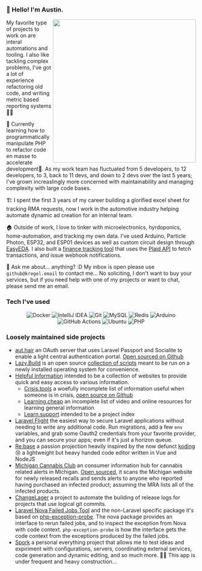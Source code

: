 ### 👋 Hello! I'm Austin.

<img align='right'  src="https://github-readme-stats.vercel.app/api?username=austinkregel&show_icons=true&theme=dark" width="380">

My favorite type of projects to work on are interal automations and tooling. I also like tackling complex problems, I've got a lot of experience refactoring old code, and writing metric based reporting systems 📓👀

🌱 Currently learning how to programmatically manipulate PHP to refactor code en masse to accelerate development👀. As my work team has fluctuated from 5 developers, to 12 developers, to 3, back to 11 devs, and down to 2 devs over the last 5 years; I've grown increaslingly more concerned with maintainability and managing complexity with large code bases.

🏗️ I spent the first 3 years of my career building a glorified excel sheet for tracking RMA requests, now I work in the automotive industry helping automate dynamic ad creation for an internal team.

🏠 Outside of work, I love to tinker with microelectronics, hyrdoponics, home-automation, and tracking my own data. I've used Arduino, Particle Photon, ESP32, and ESP01 devices as well as custom circuit design through [EasyEDA](https://easyeda.com/). I also built a [finance tracking tool](https://github.com/austinkregel/finance) that uses the [Plaid API](https://plaid.com/) to fetch transactions, and issue webhook notifications.

💬 Ask me about... anything? :D My inbox is open please use `github@kregel.email` to contact me... No soliciting, I don't want to buy your services, but if you need help with one of my projects or want to chat, please send me an email.

### Tech I've used
<p align="center">
  <img alt="Docker" src="https://img.shields.io/badge/-Docker-46a2f1?style=flat-square&logo=docker&logoColor=white" />
  <img alt="IntelliJ IDEA" src="https://img.shields.io/badge/-IntelliJ%20IDEA-000?style=flat-square&logo=intellij%20idea" />
  <img alt="Git" src="https://img.shields.io/badge/-Git-F05032?style=flat-square&logo=git&logoColor=white" />
  <img alt="MySQL" src="https://img.shields.io/badge/-MySQL-4479A1?style=flat-square&logo=mysql&logoColor=white" />
  <img alt="Redis" src="https://img.shields.io/badge/-Redis-DC382D?style=flat-square&logo=redis&logoColor=white" />
  <img alt="Arduino" src="https://img.shields.io/badge/-Arduino-00979D?style=flat-square&logo=arduino&logoColor=white" />
  <img alt="GitHub Actions" src="https://img.shields.io/badge/-Github_Actions-2088FF?style=flat-square&logo=github-actions&logoColor=white" />
  <img alt="Ubuntu" src="https://img.shields.io/badge/-Ubuntu-F05032?style=flat-square&logo=ubuntu&logoColor=white" />
  <img alt="PHP" src="https://img.shields.io/badge/-PHP-8892BF?style=flat-square&logo=php&logoColor=white" />
</p>

### Loosely maintained side projects
 - [aut.hair](https://aut.hair) an OAuth server that uses Laravel Passport and Socialite to enable a light central authentication portal. [Open sourced on Github](https://github.com/austinkregel/aut.hair)
 - [Lazy.Build](https://lazy.build) is an open source [collection of scripts](https://github.com/Lazy-Build/scripts) meant to be run on a newly installed operating system for convenience.
 - [Helpful Information](https://github.com/helpful-information) intended to be a collection of websites to provide quick and easy access to various information.
   - [Crisis.tools](https://crisis.tools) a woefully incomplete list of information useful when someone is in crisis, [open source on Github](https://github.com/helpful-information/crisis.tools)
   - [Learning.cheap](https://learning.cheap) an incomplete list of video and online resources for learning general information
   - [Learn.support](https://learn.support) intended to be a project index
 - [Laravel Flight](https://github.com/austinkregel/laravel-flight) the easiest way to secure Laravel applications without needing to write any additional code. Run migrations, add a few `env` variables, and grab some Oauth2 credentials from your favorite provider, and you can secure your apps; even if it's just a horizon queue.
 - [Re:base](https://github.com/austinkregel/re-base) a passion projection heavily inspired by the now defunct [koding](https://www.koding.com/) 😢 a lightweight but heavy handed code editor written in Vue and NodeJS
 - [Michigan Cannabis Club](https://michigancannabis.club) an consumer information hub for cannabis related alerts in Michigan. [Open sourced](https://github.com/austinkregel/cannabis-consumer-information), it scans the Michigan website for newly released recalls and sends alerts to anyone who reported having purchased an infected product; assuming the MRA lists all of the infected products.
 - [ChangeLager](https://github.com/austinkregel/changelager) a project to automate the building of release logs for projects that use logical git commits.
 - [Laravel Nova Failed Jobs Tool](https://github.com/austinkregel/nova-failed-jobs-tool) and the non-Laravel specific package it's based on [php-exception-probe](https://github.com/austinkregel/php-exception-probe). The nova package provides an interface to rerun failed jobs, and to inspect the exception from Nova with code context. `php-exception-probe` is how the interface gets the code context from the exceptions produced by the failed jobs.
 - [Spork](https://github.com/austinkregel/spork) a personal everything project that allows me to test ideas and expiriment with configurations, servers, coordinating external services, code generation and dynamic editing, and so much more. 🚧🔨 This app is under frequent and heavy construction...

